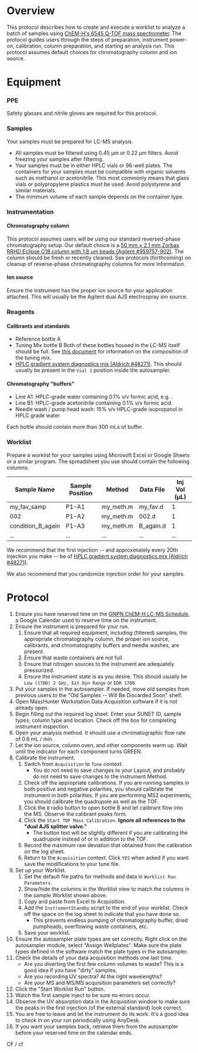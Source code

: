# Overview

This protocol describes how to create and execute a worklist to analyze a batch of samples using [ChEM-H's 6545 Q-TOF mass spectrometer](https://asconfluence.stanford.edu/confluence/display/ICB/ChEM-H+Metabolite+Chemistry+Analysis+Center).  The protocol guides users through the steps of preparation, instrument power-on, calibration, column preparation, and starting an analysis run.  This protocol assumes default choices for chromatography column and ion source.   

# Equipment

### PPE
Safety glasses and nitrile gloves are required for this protocol.

### Samples
Your samples must be prepared for LC-MS analysis.  
* All samples must be filtered using 0.45 &mu;m or 0.22 &mu;m filters.  Avoid freezing your samples after filtering.
* Your samples must be in either HPLC vials or 96-well plates.  The containers for your samples must be compatible with organic solvents such as methanol or acetonitrile.  This most commonly means that glass vials or polypropylene plastics must be used.  Avoid polystyrene and similar materials.
* The minimum volume of each sample depends on the container type.

### Instrumentation
#### Chromatography column
This protocol assumes users will be using our standard reversed-phase chromatography setup.  Our default choice is a [50 mm &times; 2.1 mm Zorbax RRHD Eclipse C18 column with 1.8 &mu;m beads (Agilent #959757-902)](http://www.agilent.com/store/en_US/Prod-959757-902/959757-902).  The column should be fresh or recently cleaned.  See protocols (forthcoming) on cleanup of reverse-phase chromatography columns for more information.

#### Ion source
Ensure the instrument has the proper ion source for your application attached.  This will usually be the Agilent dual AJS electrospray ion source.

### Reagents
#### Calibrants and standards
* Reference bottle A  
* Tuning Mix bottle B
Both of these bottles housed in the LC-MS itself should be full. See [this document](tuning_mix.pdf) for information on the composition of the tuning mix.
* [HPLC gradient system diagnostics mix (Aldrich #48271)](http://www.sigmaaldrich.com/catalog/product/supelco/48271?lang=en&region=US).  This should usually be present in the `Vial 1` position inside the autosampler.

#### Chromatography "buffers"
* Line A1: HPLC-grade water containing 0.1% v/v formic acid, e.g. []().
* Line B1: HPLC-grade acetonitrile containing 0.1% v/v formic acid.
* Needle wash / pump head wash: 15% v/v HPLC-grade isopropanol in HPLC grade water

Each bottle should contain more than 300 mLs of buffer.

### Worklist

Prepare a worklist for your samples using Microsoft Excel or Google Sheets or a similar program.  The spreadsheet you use should contain the following columns:

| Sample Name | Sample Position | Method | Data File | Inj Vol (&mu;L) | 
|-------------|-----------------|--------|-----------|-----------------|
| my_fav_samp | P1-A1           |my_meth.m| my_fav.d | 1               |
| 002         | P1-A2           |my_meth.m| 002.d    | 1               |
| condition_B_again | P1-A3     |my_meth.m| B_again.d| 1               |
| ...| ...    |...| ...| ...               |


We recommend that the first injection -- and approximately every 20th injection you make -- be of [HPLC gradient system diagnostics mix (Aldrich #48271)](http://www.sigmaaldrich.com/catalog/product/supelco/48271?lang=en&region=US).  

We also recommend that you randomize injection order for your samples.


# Protocol
1. Ensure you have reserved time on the [GNPN ChEM-H LC-MS Schedule](https://calendar.google.com/calendar/ical/gnpn.chemh.lc.ms%40gmail.com/private-0590e5f4df42c4d33d6fbb8ab1d0bb40/basic.ics), a Google Calendar used to reserve time on the instrument.
2. Ensure the instrument is prepared for your run.
	1. Ensure that all required equipment, including (filtered) samples, the appropriate chromatography column, the proper ion source, calibrants, and chromatography buffers and needle washes, are present.  
	2. Ensure that waste containers are not full.
	3. Ensure that nitrogen sources to the instrument are adequately pressurized.
	4. Ensure the instrument state is as you desire.  This should usually be `Low (1700) 2 GHz, Ext Dyn Range` or `EDR 1700`.
3. Put your samples in the autosampler.  If needed, move old samples from previous users to the "Old Samples -- Will Be Discarded Soon" shelf.
4. Open MassHunter Workstation Data Acquisition software if it is not already open.
5. Begin filling out the required log sheet.  Enter your SUNET ID, sample types, column type and location. Check off the box for completing instrument inspection.
6. Open your analysis method.  It should use a chromatographic flow rate of 0.6 mL / min.
7. Let the ion source, column oven, and other components warm up.  Wait until the indicator for each component turns GREEN.
8. Calibrate the instrument.
	1. Switch from `Acquisition` to `Tune` context. 
		* You do not need to save changes to your Layout, and probably do not need to save changes to the instrument Method.
	2. Check off the appropriate calibrations.  If you are running samples in both positive and negative polarities, you should calibrate the instrument in both polarities.  If you are performing MS2 experiments, you should calibrate the quadrupole as well as the TOF.
	3. Click the `B` radio button to open bottle B and let calibrant flow into the MS. Observe the calibrant peaks form.
	4. Click the `Start TOF Mass Calibration`.  **Ignore all references to the "dual AJS splitter valve."**  
		* The button text will be slightly different if you are calibrating the quadrupole instead of or in addition to the TOF.
	5. Record the maximum raw deviation that obtained from the calibration on the log sheet.
	6. Return to the `Acquisition` context.  Click `YES` when asked if you want save the modifications to your tune file.
9. Set up your Worklist.
	1. Set the default file paths for methods and data in `Worklist Run Parameters`.  
	2. Show/hide the columns in the Worklist view to match the columns in the sample Worklist shown above.
	3. Copy and paste from Excel to Acquisition.
	4. Add the `InstrumentStandby` script to the end of your worklist.  Check off the space on the log sheet to indicate that you have done so.  
		* This prevents endless pumping of chromatography buffer, dried pumpheads, overflowing waste containers, etc.
	5. Save your worklist.
10. Ensure the autosampler plate types are set correctly.  Right click on the autosampler module, select "Assign Wellplates".  Make sure the plate types defined in the software match the plate types in the autosampler.
11. Check the details of your data acquisition methods one last time.  
	* Are you diverting the first few column volumes to waste?  This is a good idea if you have "dirty" samples.
	* Are you recording UV spectra?  At the right wavelengths?
	* Are your MS and MS/MS acquisition parameters set correctly?
12. Click the "Start Worklist Run" button.
13. Watch the first sample inject to be sure no errors occur.
14. Observe the UV absorption data in the Acquisition window to make sure the peaks in the first injection (of the external standard) look correct.
15. You are free to leave and let the instrument do its work.  It's a good idea to check in on your run periodically using AnyDesk.
16. If you want your samples back, retrieve them from the autosampler before your reserved time on the calendar ends.

CF / cf
